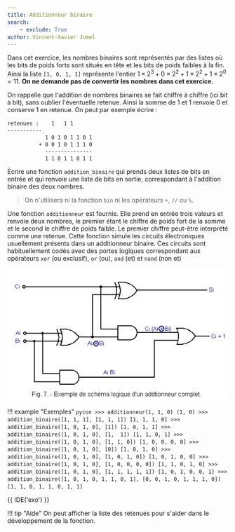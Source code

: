 ```yaml
---
title: Additionneur binaire
search:
    - exclude: True
author: Vincent-Xavier Jumel
---
```

Dans cet exercice, les nombres binaires sont représentés par des listes où
les bits de poids forts sont situés en tête et les bits de poids faibles à
la fin. Ainsi la liste `[1, 0, 1, 1]` représente l'entier $1×2^3 + 0×2^2 +
1×2^2 + 1×2^0 = 11$. **On ne demande pas de convertir les nombres dans cet
exercice.**

On rappelle que l'addition  de nombres binaires se fait chiffre à chiffre (ici
bit à bit), sans oublier l'éventuelle retenue. Ainsi la somme de 1 et 1
renvoie 0 et conserve 1 en retenue. On peut par exemple écrire :

```
retenues :    1   1 1
-----------
            1 0 1 0 1 1 0 1
          + 0 0 1 0 1 1 1 0
            ---------------
            1 1 0 1 1 0 1 1
```
Écrire une fonction `addition_binaire` qui prends deux listes de bits en
entrée et qui renvoie une liste de bits en sortie, correspondant à
l'addition binaire des deux nombres.

> On n'utilisera ni la fonction `bin` ni les opérateurs `+`, `//` ou `%`.

Une fonction `additionneur` est fournie. Elle prend en entrée trois valeurs
et renvoie deux nombres, le premier étant le chiffre de poids fort de la
somme et le second le chiffre de poids faible. Le premier chiffre peut-être
interprété comme une retenue. Cette fonction simule les circuits
électroniques usuellement présents dans un additionneur binaire. Ces circuits
sont habituellement codés avec des portes logiques correspondant aux
opérateurs `xor` (ou exclusif), `or` (ou), `and` (et) et `nand` (non et)

![](images/Schema_logique_additionneur_complet.gif)

!!! example "Exemples"
    ```pycon
    >>> additionneur(1, 1, 0)
    (1, 0)
    >>> addition_binaire([1, 1, 1], [1, 1, 1])
    [1, 1, 1, 0]
    >>> addition_binaire([1, 0, 1, 0], [1])
    [1, 0, 1, 1]
    >>> addition_binaire([1, 0, 1, 0], [1,  1])
    [1, 1, 0, 1]
    >>> addition_binaire([1, 0, 1, 0], [1, 1, 0])
    [1, 0, 0, 0, 0]
    >>> addition_binaire([1, 0, 1, 0], [0])
    [1, 0, 1, 0]
    >>> addition_binaire([1, 0, 1, 0], [1, 0, 1, 0])
    [1, 0, 1, 0, 0]
    >>> addition_binaire([1, 0, 1, 0], [1, 0, 0, 0, 0])
    [1, 1, 0, 1, 0]
    >>> addition_binaire([1, 0, 1, 0], [1, 1, 1, 1, 1])
    [1, 0, 1, 0, 0, 1]
    >>> addition_binaire([1, 0, 1, 0, 1, 1, 0, 1], [0, 0, 1, 0, 1, 1, 1, 0])
    [1, 1, 0, 1, 1, 0, 1, 1]
    ```

{{ IDE('exo') }}

!!! tip "Aide"
    On peut afficher la liste des retenues pour s'aider dans le
    développement de la fonction.
